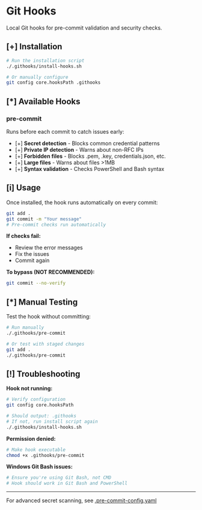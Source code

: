 # Git Hooks

Local Git hooks for pre-commit validation and security checks.

## [+] Installation

```bash
# Run the installation script
./.githooks/install-hooks.sh

# Or manually configure
git config core.hooksPath .githooks
```

## [*] Available Hooks

### pre-commit

Runs before each commit to catch issues early:

- [+] **Secret detection** - Blocks common credential patterns
- [+] **Private IP detection** - Warns about non-RFC IPs
- [+] **Forbidden files** - Blocks .pem, .key, credentials.json, etc.
- [+] **Large files** - Warns about files >1MB
- [+] **Syntax validation** - Checks PowerShell and Bash syntax

## [i] Usage

Once installed, the hook runs automatically on every commit:

```bash
git add .
git commit -m "Your message"
# Pre-commit checks run automatically
```

**If checks fail:**
- Review the error messages
- Fix the issues
- Commit again

**To bypass (NOT RECOMMENDED):**
```bash
git commit --no-verify
```

## [*] Manual Testing

Test the hook without committing:

```bash
# Run manually
./.githooks/pre-commit

# Or test with staged changes
git add .
./.githooks/pre-commit
```

## [!] Troubleshooting

**Hook not running:**
```bash
# Verify configuration
git config core.hooksPath

# Should output: .githooks
# If not, run install script again
./.githooks/install-hooks.sh
```

**Permission denied:**
```bash
# Make hook executable
chmod +x .githooks/pre-commit
```

**Windows Git Bash issues:**
```bash
# Ensure you're using Git Bash, not CMD
# Hook should work in Git Bash and PowerShell
```

---

For advanced secret scanning, see [.pre-commit-config.yaml](../.pre-commit-config.yaml)
